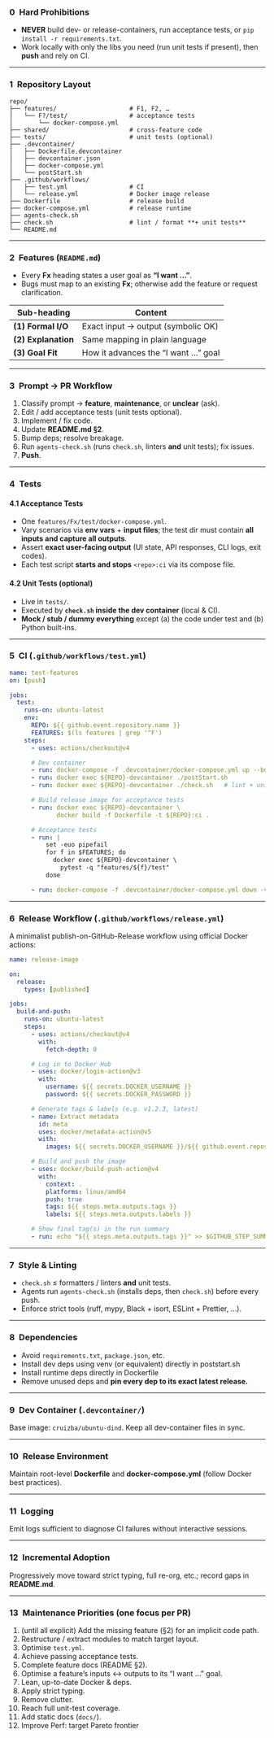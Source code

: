 ### 0 Hard Prohibitions

* **NEVER** build dev- or release-containers, run acceptance tests, or `pip install -r requirements.txt`.
* Work locally with only the libs you need (run unit tests if present), then **push** and rely on CI.

---

### 1 Repository Layout

```text
repo/
├── features/                    # F1, F2, …
│   └── F?/test/                 # acceptance tests
│       └── docker-compose.yml
├── shared/                      # cross-feature code
├── tests/                       # unit tests (optional)
├── .devcontainer/
│   ├── Dockerfile.devcontainer
│   ├── devcontainer.json
│   ├── docker-compose.yml
│   └── postStart.sh
├── .github/workflows/
│   ├── test.yml                 # CI
│   └── release.yml              # Docker image release
├── Dockerfile                   # release build
├── docker-compose.yml           # release runtime
├── agents-check.sh
├── check.sh                     # lint / format **+ unit tests**
└── README.md
```

---

### 2 Features (`README.md`)

* Every **Fx** heading states a user goal as **“I want …”**.
* Bugs must map to an existing **Fx**; otherwise add the feature or request clarification.

| Sub-heading         | Content                             |
| ------------------- | ----------------------------------- |
| **(1) Formal I/O**  | Exact input → output (symbolic OK)  |
| **(2) Explanation** | Same mapping in plain language      |
| **(3) Goal Fit**    | How it advances the “I want …” goal |

---

### 3 Prompt → PR Workflow

1. Classify prompt → **feature**, **maintenance**, or **unclear** (ask).
2. Edit / add acceptance tests (unit tests optional).
3. Implement / fix code.
4. Update **README.md §2**.
5. Bump deps; resolve breakage.
6. Run `agents-check.sh` (runs `check.sh`, linters **and** unit tests); fix issues.
7. **Push**.

---

### 4 Tests

#### 4.1 Acceptance Tests

* One `features/Fx/test/docker-compose.yml`.
* Vary scenarios via **env vars** + **input files**; the test dir must contain **all inputs and capture all outputs**.
* Assert **exact user-facing output** (UI state, API responses, CLI logs, exit codes).
* Each test script **starts and stops** `<repo>:ci` via its compose file.

#### 4.2 Unit Tests (optional)

* Live in `tests/`.
* Executed by **`check.sh` inside the dev container** (local & CI).
* **Mock / stub / dummy everything** except (a) the code under test and (b) Python built-ins.

---

### 5 CI (`.github/workflows/test.yml`)

```yaml
name: test-features
on: [push]

jobs:
  test:
    runs-on: ubuntu-latest
    env:
      REPO: ${{ github.event.repository.name }}
      FEATURES: $(ls features | grep '^F')
    steps:
      - uses: actions/checkout@v4

      # Dev container
      - run: docker-compose -f .devcontainer/docker-compose.yml up --build -d
      - run: docker exec ${REPO}-devcontainer ./postStart.sh
      - run: docker exec ${REPO}-devcontainer ./check.sh   # lint + unit tests

      # Build release image for acceptance tests
      - run: docker exec ${REPO}-devcontainer \
             docker build -f Dockerfile -t ${REPO}:ci .

      # Acceptance tests
      - run: |
          set -euo pipefail
          for f in $FEATURES; do
            docker exec ${REPO}-devcontainer \
              pytest -q "features/${f}/test"
          done

      - run: docker-compose -f .devcontainer/docker-compose.yml down -v
```

---

### 6 Release Workflow (`.github/workflows/release.yml`)

A minimalist publish-on-GitHub-Release workflow using official Docker actions:

```yaml
name: release-image

on:
  release:
    types: [published]

jobs:
  build-and-push:
    runs-on: ubuntu-latest
    steps:
      - uses: actions/checkout@v4
        with:
          fetch-depth: 0

      # Log in to Docker Hub
      - uses: docker/login-action@v3
        with:
          username: ${{ secrets.DOCKER_USERNAME }}
          password: ${{ secrets.DOCKER_PASSWORD }}

      # Generate tags & labels (e.g. v1.2.3, latest)
      - name: Extract metadata
        id: meta
        uses: docker/metadata-action@v5
        with:
          images: ${{ secrets.DOCKER_USERNAME }}/${{ github.event.repository.name }}

      # Build and push the image
      - uses: docker/build-push-action@v4
        with:
          context: .
          platforms: linux/amd64
          push: true
          tags: ${{ steps.meta.outputs.tags }}
          labels: ${{ steps.meta.outputs.labels }}

      # Show final tag(s) in the run summary
      - run: echo "${{ steps.meta.outputs.tags }}" >> $GITHUB_STEP_SUMMARY
```

---

### 7 Style & Linting

* `check.sh` ≤ formatters / linters **and** unit tests.
* Agents run `agents-check.sh` (installs deps, then `check.sh`) before every push.
* Enforce strict tools (ruff, mypy, Black + isort, ESLint + Prettier, …).

---

### 8 Dependencies

* Avoid `requirements.txt`, `package.json`, etc.
* Install dev deps using venv (or equivalent) directly in poststart.sh
* Install runtime deps directly in Dockerfile
* Remove unused deps and **pin every dep to its exact latest release.**

---

### 9 Dev Container (`.devcontainer/`)

Base image: `cruizba/ubuntu-dind`. Keep all dev-container files in sync.

---

### 10 Release Environment

Maintain root-level **Dockerfile** and **docker-compose.yml** (follow Docker best practices).

---

### 11 Logging

Emit logs sufficient to diagnose CI failures without interactive sessions.

---

### 12 Incremental Adoption

Progressively move toward strict typing, full re-org, etc.; record gaps in **README.md**.

---

### 13 Maintenance Priorities (one focus per PR)

1. (until all explicit) Add the missing feature (§2) for an implicit code path. 
2. Restructure / extract modules to match target layout.
3. Optimise `test.yml`.
4. Achieve passing acceptance tests.
5. Complete feature docs (README §2).
6. Optimise a feature’s inputs ↔ outputs to its “I want …” goal.
7. Lean, up-to-date Docker & deps.
8. Apply strict typing.
9. Remove clutter.
10. Reach full unit-test coverage.
11. Add static docs (`docs/`).
12. Improve Perf: target Pareto frontier
    
